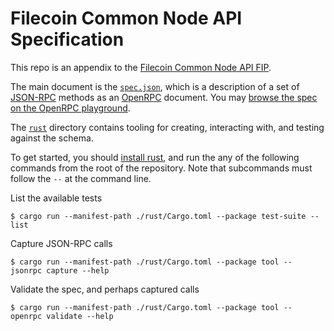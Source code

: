 # Filecoin Common Node API Specification

This repo is an appendix to the [Filecoin Common Node API FIP](https://github.com/filecoin-project/FIPs/pull/1027).

The main document is the [`spec.json`](./spec.json), which is a description of a
set of [JSON-RPC](https://www.jsonrpc.org/) methods as an [OpenRPC](https://spec.open-rpc.org/)
document.
You may [browse the spec on the OpenRPC playground](https://playground.open-rpc.org/?schemaUrl=https://github.com/ChainSafe/filecoin-common-node-api/raw/main/spec.json).

The [`rust`](./rust/) directory contains tooling for creating, interacting with,
and testing against the schema.

To get started, you should [install rust](https://www.rust-lang.org/tools/install),
and run the any of the following commands from the root of the repository.
Note that subcommands must follow the `--` at the command line.

List the available tests
```console
$ cargo run --manifest-path ./rust/Cargo.toml --package test-suite -- list
```

Capture JSON-RPC calls
```console
$ cargo run --manifest-path ./rust/Cargo.toml --package tool -- jsonrpc capture --help
```

Validate the spec, and perhaps captured calls
```console
$ cargo run --manifest-path ./rust/Cargo.toml --package tool -- openrpc validate --help
```
